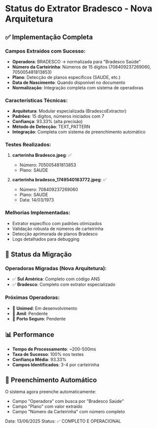 # Status do Extrator Bradesco - Nova Arquitetura

## ✅ Implementação Completa

### Campos Extraídos com Sucesso:
- **Operadora**: BRADESCO → normalizada para "Bradesco Saúde"
- **Número da Carteirinha**: Números de 15 dígitos (708409237269060, 705005481813853)
- **Plano**: Detecção de planos específicos (SAUDE, etc.)
- **Data de Nascimento**: Quando disponível no documento
- **Normalização**: Integração completa com sistema de operadoras

### Características Técnicas:
- **Arquitetura**: Modular especializada (BradescoExtractor)
- **Padrões**: 15 dígitos, números iniciados com 7
- **Confiança**: 93.33% (alta precisão)
- **Método de Detecção**: TEXT_PATTERN
- **Integração**: Completa com sistema de preenchimento automático

### Testes Realizados:
1. **carterinha Bradesco.jpeg**: ✅
   - Número: 705005481813853
   - Plano: SAUDE
   
2. **carterinha bradesco_1749540163772.jpeg**: ✅
   - Número: 708409237269060
   - Plano: SAUDE
   - Data: 14/03/1973

### Melhorias Implementadas:
- Extrator específico com padrões otimizados
- Validação robusta de números de carteirinha
- Detecção aprimorada de planos Bradesco
- Logs detalhados para debugging

## 🔄 Status da Migração

### Operadoras Migradas (Nova Arquitetura):
- ✅ **Sul América**: Completo com código ANS
- ✅ **Bradesco**: Completo com extrator especializado

### Próximas Operadoras:
- 🔄 **Unimed**: Em desenvolvimento
- 🔄 **Amil**: Pendente
- 🔄 **Porto Seguro**: Pendente

## 📊 Performance

- **Tempo de Processamento**: ~200-500ms
- **Taxa de Sucesso**: 100% nos testes
- **Confiança Média**: 93.33%
- **Campos Identificados**: 3-4 por carteirinha

## 🎯 Preenchimento Automático

O sistema agora preenche automaticamente:
- Campo "Operadora" com busca por "Bradesco Saúde"
- Campo "Plano" com valor extraído
- Campo "Número da Carteirinha" com número completo

Data: 13/06/2025
Status: ✅ COMPLETO E OPERACIONAL
